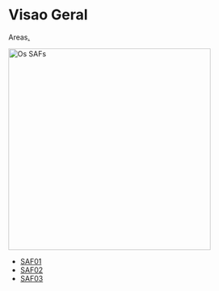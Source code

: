 # Visao Geral

Areas[.](maps/interactive/index.html)
<p float="center">
	<img src="figuras/geral/overview.gif" width="400" alt="Os SAFs" />
</p>

- [SAF01](evolucao/saf01.md)
- [SAF02](evolucao/saf02.md)
- [SAF03](evolucao/saf03.md)


